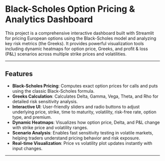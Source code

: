 # Black-Scholes Option Pricing & Analytics Dashboard

This project is a comprehensive interactive dashboard built with Streamlit for pricing European options using the Black-Scholes model and analyzing key risk metrics (the Greeks). It provides powerful visualization tools including dynamic heatmaps for option price, Greeks, and profit & loss (P&L) scenarios across multiple strike prices and volatilities.

---

## Features

- **Black-Scholes Pricing**: Computes exact option prices for calls and puts using the classic Black-Scholes formula.  
- **Greeks Calculation**: Calculates Delta, Gamma, Vega, Theta, and Rho for detailed risk sensitivity analysis.  
- **Interactive UI**: User-friendly sliders and radio buttons to adjust underlying price, strike, time to maturity, volatility, risk-free rate, option type, and premium.  
- **Dynamic Heatmaps**: Visualizes how option price, Delta, and P&L change with strike price and volatility ranges.  
- **Scenario Analysis**: Enables fast sensitivity testing in volatile markets, helping traders understand pricing behavior and risk exposure.  
- **Real-time Visualization**: Price vs volatility plot updates instantly with input changes.  

---


